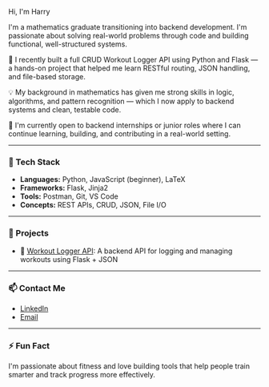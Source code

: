 Hi, I'm Harry

I'm a mathematics graduate transitioning into backend development. I'm passionate about solving real-world problems through code and building functional, well-structured systems.

🧱 I recently built a full CRUD Workout Logger API using Python and Flask — a hands-on project that helped me learn RESTful routing, JSON handling, and file-based storage.

💡 My background in mathematics has given me strong skills in logic, algorithms, and pattern recognition — which I now apply to backend systems and clean, testable code.

🎯 I'm currently open to backend internships or junior roles where I can continue learning, building, and contributing in a real-world setting.

---

### 🧰 Tech Stack

- **Languages:** Python, JavaScript (beginner), LaTeX  
- **Frameworks:** Flask, Jinja2  
- **Tools:** Postman, Git, VS Code  
- **Concepts:** REST APIs, CRUD, JSON, File I/O

---

### 📌 Projects

- 🔗 [Workout Logger API](https://github.com/Harry-Marsh/workout-logger-api): A backend API for logging and managing workouts using Flask + JSON

---

### 📫 Contact Me

- [LinkedIn](https://www.linkedin.com/in/harrymarsh32)  
- [Email](h4rrym4rsh02@gmail.com)

---

### ⚡ Fun Fact

I'm passionate about fitness and love building tools that help people train smarter and track progress more effectively.
